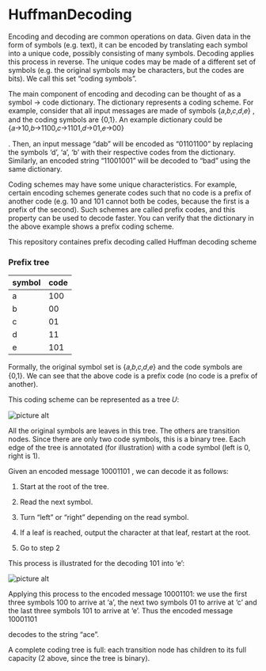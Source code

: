 # HuffmanDecoding
Encoding and decoding are common operations on data. Given data in the form of symbols (e.g. text), it can be encoded by translating each symbol into a unique code, possibly consisting of many symbols. Decoding applies this process in reverse. The unique codes may be made of a different set of symbols (e.g. the original symbols may be characters, but the codes are bits). We call this set “coding symbols”.

The main component of encoding and decoding can be thought of as a symbol -> code dictionary. The dictionary represents a coding scheme. For example, consider that all input messages are made of symbols {𝑎,𝑏,𝑐,𝑑,𝑒}
, and the coding symbols are {0,1}. An example dictionary could be {𝑎→10,𝑏→1100,𝑐→1101,𝑑→01,𝑒→00}

. Then, an input message “dab” will be encoded as “01101100” by replacing the symbols ‘d’, ‘a’, ‘b’ with their respective codes from the dictionary. Similarly, an encoded string “11001001” will be decoded to “bad” using the same dictionary.

Coding schemes may have some unique characteristics. For example, certain encoding schemes generate codes such that no code is a prefix of another code (e.g. 10 and 101 cannot both be codes, because the first is a prefix of the second). Such schemes are called prefix codes, and this property can be used to decode faster. You can verify that the dictionary in the above example shows a prefix coding scheme.

This repository containes prefix decoding called Huffman decoding scheme

### Prefix tree ###

symbol        | code
------------- | -------------
a             | 100
b             | 00
c             | 01
d             | 11
e             | 101

Formally, the original symbol set is {𝑎,𝑏,𝑐,𝑑,𝑒} and the code symbols are {0,1}. We can see that the above code is a prefix code (no code is a prefix of another).

This coding scheme can be represented as a tree 𝑈:

![picture alt](https://course.ccs.neu.edu/cs5010/huffmantree.png "Huffman tree")

All the original symbols are leaves in this tree. The others are transition nodes. Since there are only two code symbols, this is a binary tree. Each edge of the tree is annotated (for illustration) with a code symbol (left is 0, right is 1).

Given an encoded message 10001101
, we can decode it as follows:

1.    Start at the root of the tree.

2.    Read the next symbol.

3.    Turn “left” or “right” depending on the read symbol.

4.    If a leaf is reached, output the character at that leaf, restart at the root.

5.    Go to step 2


This process is illustrated for the decoding 101 into ‘e’:

![picture alt](https://course.ccs.neu.edu/cs5010/huffmandecoding.png "Huffman tree")

Applying this process to the encoded message 10001101: we use the first three symbols 100 to arrive at ‘a’, the next two symbols 01 to arrive at ‘c’ and the last three symbols 101 to arrive at ‘e’. Thus the encoded message 10001101

decodes to the string “ace”.

A complete coding tree is full: each transition node has children to its full capacity (2 above, since the tree is binary).

    
